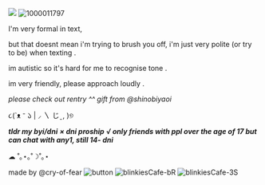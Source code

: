 ![](https://komarev.com/ghpvc/?username=eggisyum&color=red&style=plastic&label=genjutsu'd)
![1000011797](https://github.com/user-attachments/assets/b1c346bb-0f40-4f30-b2ea-073bace5fb97)

I'm very formal in text, 

but that doesnt mean i'm trying to brush you off, i'm just very polite (or try to be) when texting .

 im autistic so it's hard for me to recognise tone .

 im very friendly, please approach loudly .

 *please check out rentry ^^ gift from @shinobiyaoi*

૮(`ᴥ ⁻ 𑁬
   |    ⸝ 〵
  じˍ,  )୭
  
***tldr my byi/dni***
***× dni proship***
***√ only friends with ppl over the age of 17 but can chat with any1, still 14- dni***

  ☁︎ ˚｡⋆｡˚☽˚｡⋆				

made by @cry-of-fear ![button](https://github.com/user-attachments/assets/454cc432-9bf9-4649-906b-0d004d37f4d5)   ![blinkiesCafe-bR](https://github.com/user-attachments/assets/80d86c69-8e02-42e0-8fc3-2ad43693b204)  ![blinkiesCafe-3S](https://github.com/user-attachments/assets/9a93e154-e1b7-4708-b4ed-aac042baae10)
